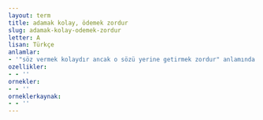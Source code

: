 ```yaml
---
layout: term
title: adamak kolay, ödemek zordur
slug: adamak-kolay-odemek-zordur
letter: A
lisan: Türkçe
anlamlar:
- '"söz vermek kolaydır ancak o sözü yerine getirmek zordur" anlamında kullanılan bir söz'
ozellikler:
- - ''
ornekler:
- - ''
orneklerkaynak:
- - ''
---
```

